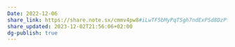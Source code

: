 ```yaml
---
Date: 2022-12-06
share_link: https://share.note.sx/cmmv4pw8#iLwTF5bMyPqTSgh7ndExPSd8DzPfoBd8Odjuvr7rH1s
share_updated: 2023-12-02T21:56:06+02:00
dg-publish: true
---
```

